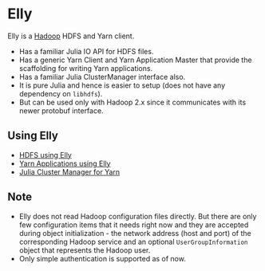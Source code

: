 # Elly

Elly is a [Hadoop](https://hadoop.apache.org/) HDFS and Yarn client.

- Has a familiar Julia IO API for HDFS files.
- Has a generic Yarn Client and Yarn Application Master that provide the scaffolding for writing Yarn applications.
- Has a familiar Julia ClusterManager interface also.
- It is pure Julia and hence is easier to setup (does not have any dependency on `libhdfs`).
- But can be used only with Hadoop 2.x since it communicates with its newer protobuf interface.

## Using Elly

- [HDFS using Elly](HDFS.md)
- [Yarn Applications using Elly](YARN.md)
- [Julia Cluster Manager for Yarn](YARNCM.md)

## Note
- Elly does not read Hadoop configuration files directly. But there are only few configuration items that it needs 
right now and they are accepted during object initialization - the network address (host and port) of the 
corresponding Hadoop service and an optional `UserGroupInformation` object that represents the Hadoop user.
- Only simple authentication is supported as of now.
